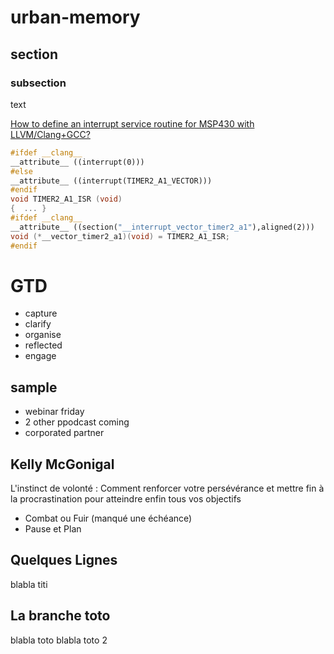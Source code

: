 # urban-memory
## section
### subsection
text

[How to define an interrupt service routine for MSP430 with LLVM/Clang+GCC?](https://stackoverflow.com/questions/33266132/how-to-define-an-interrupt-service-routine-for-msp430-with-llvm-clanggcc)
```c++
#ifdef __clang__
__attribute__ ((interrupt(0)))
#else
__attribute__ ((interrupt(TIMER2_A1_VECTOR)))
#endif
void TIMER2_A1_ISR (void)
{  ... }  
#ifdef __clang__
__attribute__ ((section("__interrupt_vector_timer2_a1"),aligned(2)))
void (*__vector_timer2_a1)(void) = TIMER2_A1_ISR;
#endif
```


# GTD
* capture
* clarify
* organise
* reflected
* engage

## sample
- webinar friday
- 2 other ppodcast coming
- corporated partner

## Kelly McGonigal
L'instinct de volonté : Comment renforcer votre persévérance et mettre fin à la procrastination pour atteindre enfin tous vos objectifs

- Combat ou Fuir (manqué une échéance)
- Pause et Plan

## Quelques Lignes
blabla titi

## La branche toto
blabla toto
blabla toto 2
